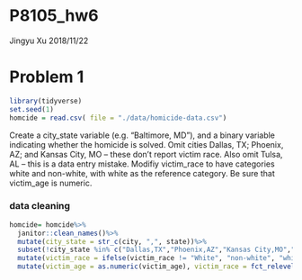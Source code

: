 P8105\_hw6
================
Jingyu Xu
2018/11/22

Problem 1
=========

``` r
library(tidyverse)
set.seed(1)
homcide = read.csv( file = "./data/homicide-data.csv")
```

Create a city\_state variable (e.g. “Baltimore, MD”), and a binary variable indicating whether the homicide is solved. Omit cities Dallas, TX; Phoenix, AZ; and Kansas City, MO – these don’t report victim race. Also omit Tulsa, AL – this is a data entry mistake. Modifiy victim\_race to have categories white and non-white, with white as the reference category. Be sure that victim\_age is numeric.

### data cleaning

``` r
homcide= homcide%>%
  janitor::clean_names()%>%
  mutate(city_state = str_c(city, ",", state))%>%
  subset(!city_state %in% c("Dallas,TX","Phoenix,AZ","Kansas City,MO","Tulsa,AL"))%>%
  mutate(victim_race = ifelse(victim_race != "White", "non-white", "white"))%>%
  mutate(victim_age = as.numeric(victim_age), victim_race = fct_relevel(victim_race, "white"))
```
